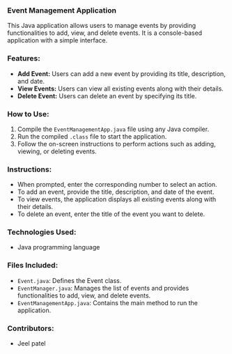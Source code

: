 ### Event Management Application

This Java application allows users to manage events by providing functionalities to add, view, and delete events. It is a console-based application with a simple interface.

### Features:

- **Add Event:** Users can add a new event by providing its title, description, and date.
- **View Events:** Users can view all existing events along with their details.
- **Delete Event:** Users can delete an event by specifying its title.

### How to Use:

1. Compile the `EventManagementApp.java` file using any Java compiler.
2. Run the compiled `.class` file to start the application.
3. Follow the on-screen instructions to perform actions such as adding, viewing, or deleting events.

### Instructions:

- When prompted, enter the corresponding number to select an action.
- To add an event, provide the title, description, and date of the event.
- To view events, the application displays all existing events along with their details.
- To delete an event, enter the title of the event you want to delete.

### Technologies Used:

- Java programming language

### Files Included:

- `Event.java`: Defines the Event class.
- `EventManager.java`: Manages the list of events and provides functionalities to add, view, and delete events.
- `EventManagementApp.java`: Contains the main method to run the application.

### Contributors:

- Jeel patel
